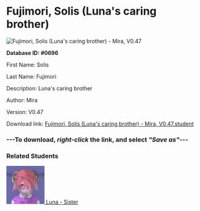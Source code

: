 # Fujimori, Solis (Luna's caring brother)

<img src="Files/Fujimori, Solis (Luna's caring brother).png" title="Fujimori, Solis (Luna's caring brother) - Mira, V0.47">

**Database ID: #0696**

First Name: Solis

Last Name: Fujimori

Description: Luna's caring brother

Author: Mira

Version: V0.47

Download link: <a href="https://raw.githubusercontent.com/Arbiter1223/Daigaku-Gurashi-Custom-Students/master/Files/Student Files/Fujimori%2C%20Solis%20(Luna's%20caring%20brother)%20-%20Mira%2C%20V0.47.student">Fujimori, Solis (Luna's caring brother) - Mira, V0.47.student</a>

### ---**To download, _right-click_ the link, and select _"Save as"_**---

### Related Students

<a href="Fujimori, Luna (A shy and innocent goat girl).md"><img src="Files/Thumbs/Fujimori, Luna (A shy and innocent goat girl).png" height="100" width="100" title="Fujimori, Luna (A shy and innocent goat girl) - Mira, V0.47"></a><a href="Fujimori, Luna (A shy and innocent goat girl).md"> Luna - Sister</a>

